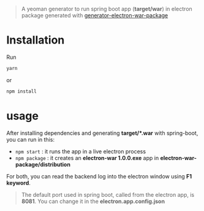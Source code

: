 > A yeoman generator to run spring boot app (**target/war**) in electron package generated with [generator-electron-war-package](https://github.com/fullStackApp/generator-electron-war-package)

# Installation

Run 

```bash
yarn
```

or

```bash
npm install
```


# usage

After installing dependencies and generating **target/*.war** with spring-boot, you can run in this:

* `npm start` : it runs the app in a live electron process
* `npm package` : it creates an **electron-war 1.0.0.exe** app in **electron-war-package/distribution**

For both, you can read the backend log into the electron window using **F1 keyword**.

> The default port used in spring boot, called from the electron app, is **8081**. You can change it in the **electron.app.config.json**
